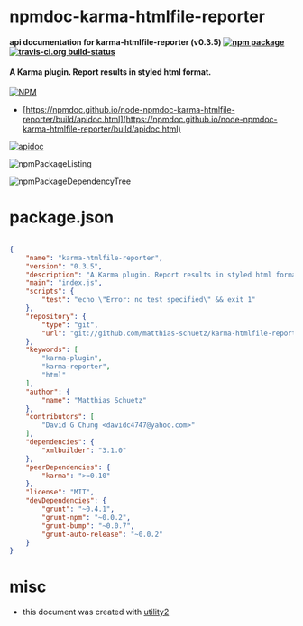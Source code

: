 # npmdoc-karma-htmlfile-reporter

#### api documentation for  karma-htmlfile-reporter (v0.3.5)  [![npm package](https://img.shields.io/npm/v/npmdoc-karma-htmlfile-reporter.svg?style=flat-square)](https://www.npmjs.org/package/npmdoc-karma-htmlfile-reporter) [![travis-ci.org build-status](https://api.travis-ci.org/npmdoc/node-npmdoc-karma-htmlfile-reporter.svg)](https://travis-ci.org/npmdoc/node-npmdoc-karma-htmlfile-reporter)

#### A Karma plugin. Report results in styled html format.

[![NPM](https://nodei.co/npm/karma-htmlfile-reporter.png?downloads=true&downloadRank=true&stars=true)](https://www.npmjs.com/package/karma-htmlfile-reporter)

- [https://npmdoc.github.io/node-npmdoc-karma-htmlfile-reporter/build/apidoc.html](https://npmdoc.github.io/node-npmdoc-karma-htmlfile-reporter/build/apidoc.html)

[![apidoc](https://npmdoc.github.io/node-npmdoc-karma-htmlfile-reporter/build/screenCapture.buildCi.browser.%252Ftmp%252Fbuild%252Fapidoc.html.png)](https://npmdoc.github.io/node-npmdoc-karma-htmlfile-reporter/build/apidoc.html)

![npmPackageListing](https://npmdoc.github.io/node-npmdoc-karma-htmlfile-reporter/build/screenCapture.npmPackageListing.svg)

![npmPackageDependencyTree](https://npmdoc.github.io/node-npmdoc-karma-htmlfile-reporter/build/screenCapture.npmPackageDependencyTree.svg)



# package.json

```json

{
    "name": "karma-htmlfile-reporter",
    "version": "0.3.5",
    "description": "A Karma plugin. Report results in styled html format.",
    "main": "index.js",
    "scripts": {
        "test": "echo \"Error: no test specified\" && exit 1"
    },
    "repository": {
        "type": "git",
        "url": "git://github.com/matthias-schuetz/karma-htmlfile-reporter.git"
    },
    "keywords": [
        "karma-plugin",
        "karma-reporter",
        "html"
    ],
    "author": {
        "name": "Matthias Schuetz"
    },
    "contributors": [
        "David G Chung <davidc4747@yahoo.com>"
    ],
    "dependencies": {
        "xmlbuilder": "3.1.0"
    },
    "peerDependencies": {
        "karma": ">=0.10"
    },
    "license": "MIT",
    "devDependencies": {
        "grunt": "~0.4.1",
        "grunt-npm": "~0.0.2",
        "grunt-bump": "~0.0.7",
        "grunt-auto-release": "~0.0.2"
    }
}
```



# misc
- this document was created with [utility2](https://github.com/kaizhu256/node-utility2)
